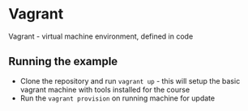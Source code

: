 # Vagrant
Vagrant - virtual machine environment, defined in code

## Running the example 

* Clone the repository and run `vagrant up` - this will setup the basic vagrant machine with tools installed for the course
* Run the `vagrant provision` on running machine for update  
